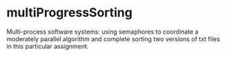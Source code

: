 # multiProgressSorting
Multi-process software systems: using semaphores to coordinate a moderately parallel algorithm and complete sorting two versions of txt files in this particular assignment.
